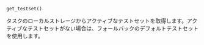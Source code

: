 ```
get_testset()
```

タスクのローカルストレージからアクティブなテストセットを取得します。アクティブなテストセットがない場合は、フォールバックのデフォルトテストセットを使用します。
